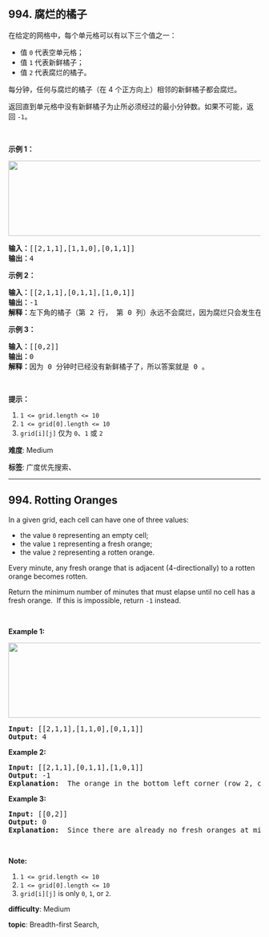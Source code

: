 <h2>994. 腐烂的橘子</h2><p>在给定的网格中，每个单元格可以有以下三个值之一：</p>

<ul>
	<li>值&nbsp;<code>0</code>&nbsp;代表空单元格；</li>
	<li>值&nbsp;<code>1</code>&nbsp;代表新鲜橘子；</li>
	<li>值&nbsp;<code>2</code>&nbsp;代表腐烂的橘子。</li>
</ul>

<p>每分钟，任何与腐烂的橘子（在 4 个正方向上）相邻的新鲜橘子都会腐烂。</p>

<p>返回直到单元格中没有新鲜橘子为止所必须经过的最小分钟数。如果不可能，返回&nbsp;<code>-1</code>。</p>

<p>&nbsp;</p>

<p><strong>示例 1：</strong></p>

<p><strong><img alt="" src="https://assets.leetcode-cn.com/aliyun-lc-upload/uploads/2019/02/16/oranges.png" style="height: 150px; width: 712px;"></strong></p>

<pre><strong>输入：</strong>[[2,1,1],[1,1,0],[0,1,1]]
<strong>输出：</strong>4
</pre>

<p><strong>示例 2：</strong></p>

<pre><strong>输入：</strong>[[2,1,1],[0,1,1],[1,0,1]]
<strong>输出：</strong>-1
<strong>解释：</strong>左下角的橘子（第 2 行， 第 0 列）永远不会腐烂，因为腐烂只会发生在 4 个正向上。
</pre>

<p><strong>示例 3：</strong></p>

<pre><strong>输入：</strong>[[0,2]]
<strong>输出：</strong>0
<strong>解释：</strong>因为 0 分钟时已经没有新鲜橘子了，所以答案就是 0 。
</pre>

<p>&nbsp;</p>

<p><strong>提示：</strong></p>

<ol>
	<li><code>1 &lt;= grid.length &lt;= 10</code></li>
	<li><code>1 &lt;= grid[0].length &lt;= 10</code></li>
	<li><code>grid[i][j]</code> 仅为&nbsp;<code>0</code>、<code>1</code>&nbsp;或&nbsp;<code>2</code></li>
</ol>


 **难度**: Medium

 **标签**: 广度优先搜索、 


------

<h2>994. Rotting Oranges</h2><p>In a given grid, each cell can have one of three&nbsp;values:</p>

<ul>
	<li>the value <code>0</code> representing an empty cell;</li>
	<li>the value <code>1</code> representing a fresh orange;</li>
	<li>the value <code>2</code> representing a rotten orange.</li>
</ul>

<p>Every minute, any fresh orange that is adjacent (4-directionally) to a rotten orange becomes rotten.</p>

<p>Return the minimum number of minutes that must elapse until no cell has a fresh orange.&nbsp; If this is impossible, return <code>-1</code> instead.</p>

<p>&nbsp;</p>

<div>
<p><strong>Example 1:</strong></p>

<p><strong><img alt="" src="https://assets.leetcode.com/uploads/2019/02/16/oranges.png" style="width: 712px; height: 150px;" /></strong></p>

<pre>
<strong>Input: </strong><span id="example-input-1-1">[[2,1,1],[1,1,0],[0,1,1]]</span>
<strong>Output: </strong><span id="example-output-1">4</span>
</pre>

<div>
<p><strong>Example 2:</strong></p>

<pre>
<strong>Input: </strong><span id="example-input-2-1">[[2,1,1],[0,1,1],[1,0,1]]</span>
<strong>Output: </strong><span id="example-output-2">-1</span>
<strong>Explanation: </strong> The orange in the bottom left corner (row 2, column 0) is never rotten, because rotting only happens 4-directionally.
</pre>

<div>
<p><strong>Example 3:</strong></p>

<pre>
<strong>Input: </strong><span id="example-input-3-1">[[0,2]]</span>
<strong>Output: </strong><span id="example-output-3">0</span>
<strong>Explanation: </strong> Since there are already no fresh oranges at minute 0, the answer is just 0.
</pre>

<p>&nbsp;</p>

<p><strong>Note:</strong></p>

<ol>
	<li><code>1 &lt;= grid.length &lt;= 10</code></li>
	<li><code>1 &lt;= grid[0].length &lt;= 10</code></li>
	<li><code>grid[i][j]</code> is only <code>0</code>, <code>1</code>, or <code>2</code>.</li>
</ol>
</div>
</div>
</div>


 **difficulty**: Medium

 **topic**: Breadth-first Search, 

